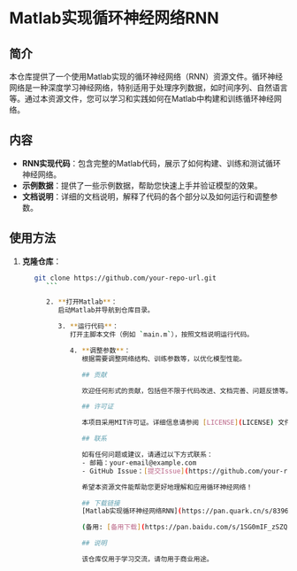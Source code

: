# Matlab实现循环神经网络RNN

## 简介

本仓库提供了一个使用Matlab实现的循环神经网络（RNN）资源文件。循环神经网络是一种深度学习神经网络，特别适用于处理序列数据，如时间序列、自然语言等。通过本资源文件，您可以学习和实践如何在Matlab中构建和训练循环神经网络。

## 内容

- **RNN实现代码**：包含完整的Matlab代码，展示了如何构建、训练和测试循环神经网络。
- **示例数据**：提供了一些示例数据，帮助您快速上手并验证模型的效果。
- **文档说明**：详细的文档说明，解释了代码的各个部分以及如何运行和调整参数。

## 使用方法

1. **克隆仓库**：
   ```bash
      git clone https://github.com/your-repo-url.git
         ```

         2. **打开Matlab**：
            启动Matlab并导航到仓库目录。

            3. **运行代码**：
               打开主脚本文件（例如 `main.m`），按照文档说明运行代码。

               4. **调整参数**：
                  根据需要调整网络结构、训练参数等，以优化模型性能。

                  ## 贡献

                  欢迎任何形式的贡献，包括但不限于代码改进、文档完善、问题反馈等。请通过提交Issue或Pull Request来参与贡献。

                  ## 许可证

                  本项目采用MIT许可证。详细信息请参阅 [LICENSE](LICENSE) 文件。

                  ## 联系

                  如有任何问题或建议，请通过以下方式联系：
                  - 邮箱：your-email@example.com
                  - GitHub Issue：[提交Issue](https://github.com/your-repo-url/issues)

                  希望本资源文件能帮助您更好地理解和应用循环神经网络！

                  ## 下载链接
                  [Matlab实现循环神经网络RNN](https://pan.quark.cn/s/83966772107a) 

                  (备用: [备用下载](https://pan.baidu.com/s/1SG0mIF_zSZQLdjUVSKyGpg?pwd=13nd))

                  ## 说明

                  该仓库仅用于学习交流，请勿用于商业用途。
